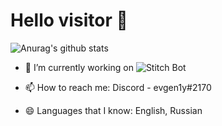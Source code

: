 # Hello visitor 👋

![Anurag's github stats](https://github-readme-stats.vercel.app/api?username=evgeniy-btw&show_icons=true&theme=radical)

- 🔭 I’m currently working on ![Stitch Bot](https://stitchbot.xyz/)

- 📫 How to reach me: Discord - evgen1y#2170

- 😄 Languages that I know: English, Russian
